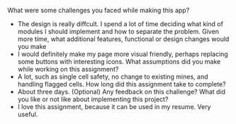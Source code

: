 What were some challenges you faced while making this app?
- The design is really diffcult. I spend a lot of time deciding what kind of modules I should implement and how to separate the problem.
Given more time, what additional features, functional or design changes would you make
- I would definitely make my page more visual friendly, perhaps replacing some buttons with interesting icons.
What assumptions did you make while working on this assignment?
- A lot, such as single cell safety, no change to existing mines, and handling flagged cells.
How long did this assignment take to complete?
- About three days.
(Optional) Any feedback on this challenge?  What did you like or not like about implementing this project?
- I love this assignment, because it can be used in my resume. Very useful.
